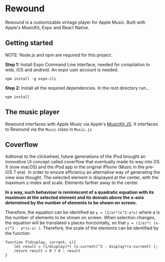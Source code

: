 # Rewound
Rewound is a customizable vintage player for Apple Music. Built with Apple's MusicKit, Expo and React Native. 

## Getting started
NOTE: Node.js and npm are required for this project.

**Step 1:**
Install Expo Command Line interface, needed for compilation to web, iOS and android. An expo user account is needed. 
    
    npm install -g expo-cli
    
**Step 2:**
Install all the required dependencies. In the root directory run...

    npm install

## The music player
Rewound interfaces with Apple Music via Apple's [MusicKit JS]( https://developer.apple.com/documentation/musickitjs ).
It interfaces to Rewound via the `Music` class in `Music.js`

## Coverflow
Aditional to the clickwheel, future generations of the iPod brought an innovative UI concept called coverflow that eventually made its way into OS X (now macOS) and the iPod app in the original iPhone (Music in the pre-iOS 7 era). In order to ensure efficiency an alternative way of generating the view was thought. The selected element is displayed at the center, with the maximum z-index and scale. Elements farther away to the center.

**In a way, such behaviour is reminiscent of a quadratic equation with its maximum at the selected element and its domain above the x-axis determined by the number of elements to be shown on screen.** 

Therefore, the equation can be identified as `y = (1/a)*(x^2-a*x)` where a is the number of elements to be shown on screen. 
When selection changes, the equation will be translated s places horizontally, so that `y = (1/a)*( (x-s)^2 - a*(x-s) )`. Therefore, the scale of the elements can be identified by the function

    function f(display, current, x){
        let result = (1/display)*( (x-current)^2 - display*(x-current) );
        return result < 0 ? 0 : result
    }

